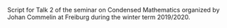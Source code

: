 Script for Talk 2 of the seminar on Condensed Mathematics organized by Johan Commelin at Freiburg during the winter term 2019/2020.
